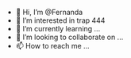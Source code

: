 - 👋 Hi, I’m @Fernanda 
- 👀 I’m interested in trap 444
- 🌱 I’m currently learning ...
- 💞️ I’m looking to collaborate on ...
- 📫 How to reach me ...

<!---
KIMBERLY2011/KIMBERLY2011 is a ✨ special ✨ repository because its `README.md` (this file) appears on your GitHub profile.
You can click the Preview link to take a look at your changes.
--->
